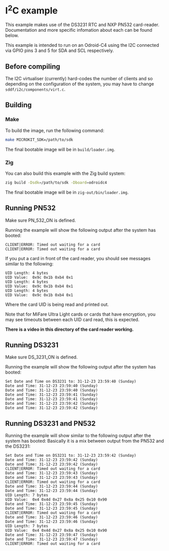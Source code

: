 <!--
    Copyright 2024, UNSW

    SPDX-License-Identifier: BSD-2-Clause
-->

# I<sup>2</sup>C example

This example makes use of the DS3231 RTC and NXP PN532 card-reader.
Documentation and more specific infomation about each can be found below.

This example is intended to run on an Odroid-C4 using the I2C connected via GPIO pins 3 and 5
for SDA and SCL respectively.

## Before compiling

The I2C virtualiser (currently) hard-codes the number of clients and so depending on the configuration
of the system, you may have to change `sddf/i2c/components/virt.c`.

## Building

### Make

To build the image, run the following command:
```sh
make MICROKIT_SDK=/path/to/sdk
```

The final bootable image will be in `build/loader.img`.

### Zig

You can also build this example with the Zig build system:
```sh
zig build -Dsdk=/path/to/sdk -Dboard=odroidc4
```

The final bootable image will be in `zig-out/bin/loader.img`.

## Running PN532
Make sure PN_532_ON is defined.

Running the example will show the following output after the system has booted:
```
CLIENT|ERROR: Timed out waiting for a card
CLIENT|ERROR: Timed out waiting for a card
```

If you put a card in front of the card reader, you should see messages similar to
the following:
```
UID Length: 4 bytes
UID Value:  0x9c 0x1b 0xb4 0x1
UID Length: 4 bytes
UID Value:  0x9c 0x1b 0xb4 0x1
UID Length: 4 bytes
UID Value:  0x9c 0x1b 0xb4 0x1
```

Where the card UID is being read and printed out.

Note that for MiFare Ultra Light cards or cards that have encryption, you may
see timeouts between each UID card read, this is expected.

**There is a video in this directory of the card reader working.**

## Running DS3231
Make sure DS_3231_ON is defined.

Running the example will show the following output after the system has booted:
```
Set Date and Time on DS3231 to: 31-12-23 23:59:40 (Sunday)
Date and Time: 31-12-23 23:59:40 (Sunday)
Date and Time: 31-12-23 23:59:40 (Sunday)
Date and Time: 31-12-23 23:59:41 (Sunday)
Date and Time: 31-12-23 23:59:41 (Sunday)
Date and Time: 31-12-23 23:59:42 (Sunday)
Date and Time: 31-12-23 23:59:42 (Sunday)
```

## Running DS3231 and PN532

Running the example will show similar to the following output after the system has booted:
Basically it is a mix between output from the PN532 and the DS3231:

```
Set Date and Time on DS3231 to: 31-12-23 23:59:42 (Sunday)
Date and Time: 31-12-23 23:59:42 (Sunday)
Date and Time: 31-12-23 23:59:42 (Sunday)
CLIENT|ERROR: Timed out waiting for a card
Date and Time: 31-12-23 23:59:43 (Sunday)
Date and Time: 31-12-23 23:59:43 (Sunday)
CLIENT|ERROR: Timed out waiting for a card
Date and Time: 31-12-23 23:59:44 (Sunday)
Date and Time: 31-12-23 23:59:44 (Sunday)
UID Length: 7 bytes
UID Value:  0x4 0x4d 0x27 0x8a 0x25 0x10 0x90
Date and Time: 31-12-23 23:59:45 (Sunday)
Date and Time: 31-12-23 23:59:45 (Sunday)
CLIENT|ERROR: Timed out waiting for a card
Date and Time: 31-12-23 23:59:46 (Sunday)
Date and Time: 31-12-23 23:59:46 (Sunday)
UID Length: 7 bytes
UID Value:  0x4 0x4d 0x27 0x8a 0x25 0x10 0x90
Date and Time: 31-12-23 23:59:47 (Sunday)
Date and Time: 31-12-23 23:59:47 (Sunday)
CLIENT|ERROR: Timed out waiting for a card
```